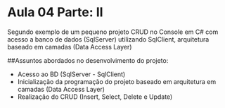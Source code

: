 Aula 04 Parte: II
========


Segundo exemplo de um pequeno projeto CRUD no Console em C# com acesso a banco de dados (SqlServer) utilizando SqlClient, arquitetura baseado em camadas (Data Access Layer)

##Assuntos abordados no desenvolvimento do projeto:

- Acesso ao BD (SqlServer - SqlClient)
- Inicialização da programação do projeto baseado em arquitetura em camadas (Data Access Layer)
- Realização do CRUD (Insert, Select, Delete e Update)
